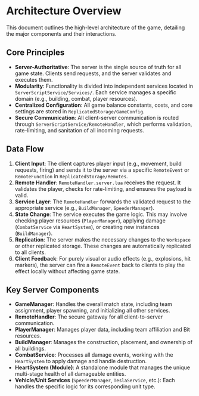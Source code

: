 # Architecture Overview

This document outlines the high-level architecture of the game, detailing the major components and their interactions.

## Core Principles

- **Server-Authoritative**: The server is the single source of truth for all game state. Clients send requests, and the server validates and executes them.
- **Modularity**: Functionality is divided into independent services located in `ServerScriptService/Services/`. Each service manages a specific domain (e.g., building, combat, player resources).
- **Centralized Configuration**: All game balance constants, costs, and core settings are stored in `ReplicatedStorage/GameConfig`.
- **Secure Communication**: All client-server communication is routed through `ServerScriptService/RemoteHandler`, which performs validation, rate-limiting, and sanitation of all incoming requests.

## Data Flow

1.  **Client Input**: The client captures player input (e.g., movement, build requests, firing) and sends it to the server via a specific `RemoteEvent` or `RemoteFunction` in `ReplicatedStorage/Remotes`.
2.  **Remote Handler**: `RemoteHandler.server.lua` receives the request. It validates the player, checks for rate-limiting, and ensures the payload is valid.
3.  **Service Layer**: The `RemoteHandler` forwards the validated request to the appropriate service (e.g., `BuildManager`, `SpeederManager`).
4.  **State Change**: The service executes the game logic. This may involve checking player resources (`PlayerManager`), applying damage (`CombatService` via `HeartSystem`), or creating new instances (`BuildManager`).
5.  **Replication**: The server makes the necessary changes to the `Workspace` or other replicated storage. These changes are automatically replicated to all clients.
6.  **Client Feedback**: For purely visual or audio effects (e.g., explosions, hit markers), the server can fire a `RemoteEvent` back to clients to play the effect locally without affecting game state.

## Key Server Components

-   **GameManager**: Handles the overall match state, including team assignment, player spawning, and initializing all other services.
-   **RemoteHandler**: The secure gateway for all client-to-server communication.
-   **PlayerManager**: Manages player data, including team affiliation and Bit resources.
-   **BuildManager**: Manages the construction, placement, and ownership of all buildings.
-   **CombatService**: Processes all damage events, working with the `HeartSystem` to apply damage and handle destruction.
-   **HeartSystem (Module)**: A standalone module that manages the unique multi-stage health of all damageable entities.
-   **Vehicle/Unit Services** (`SpeederManager`, `TeslaService`, etc.): Each handles the specific logic for its corresponding unit type.